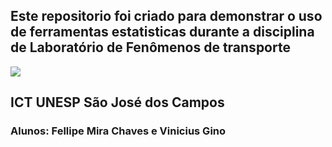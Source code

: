 ## Este repositorio foi criado para demonstrar o uso de ferramentas estatisticas durante a disciplina de Laboratório de Fenômenos de transporte
![](https://www.ict.unesp.br/Home/ensino/pos-graduacao/desastresnaturais/logoict_transp.png)
## ICT UNESP São José dos Campos

### Alunos: Fellipe Mira Chaves e Vinicius Gino
